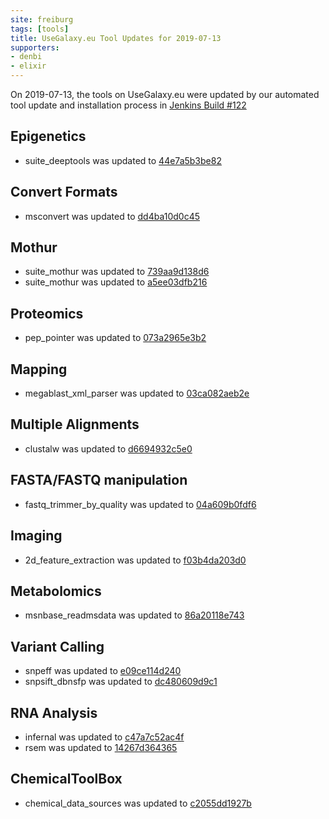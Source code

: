 ```yaml
---
site: freiburg
tags: [tools]
title: UseGalaxy.eu Tool Updates for 2019-07-13
supporters:
- denbi
- elixir
---
```


On 2019-07-13, the tools on UseGalaxy.eu were updated by our automated tool update and installation process in [Jenkins Build #122](https://build.galaxyproject.eu/job/usegalaxy-eu/job/install-tools/#122/)


## Epigenetics

- suite_deeptools was updated to [44e7a5b3be82](https://toolshed.g2.bx.psu.edu/view/bgruening/suite_deeptools/44e7a5b3be82)

## Convert Formats

- msconvert was updated to [dd4ba10d0c45](https://toolshed.g2.bx.psu.edu/view/galaxyp/msconvert/dd4ba10d0c45)

## Mothur

- suite_mothur was updated to [739aa9d138d6](https://toolshed.g2.bx.psu.edu/view/iuc/suite_mothur/739aa9d138d6)
- suite_mothur was updated to [a5ee03dfb216](https://toolshed.g2.bx.psu.edu/view/iuc/suite_mothur/a5ee03dfb216)

## Proteomics

- pep_pointer was updated to [073a2965e3b2](https://toolshed.g2.bx.psu.edu/view/galaxyp/pep_pointer/073a2965e3b2)

## Mapping

- megablast_xml_parser was updated to [03ca082aeb2e](https://toolshed.g2.bx.psu.edu/view/devteam/megablast_xml_parser/03ca082aeb2e)

## Multiple Alignments

- clustalw was updated to [d6694932c5e0](https://toolshed.g2.bx.psu.edu/view/devteam/clustalw/d6694932c5e0)

## FASTA/FASTQ manipulation

- fastq_trimmer_by_quality was updated to [04a609b0fdf6](https://toolshed.g2.bx.psu.edu/view/devteam/fastq_trimmer_by_quality/04a609b0fdf6)

## Imaging

- 2d_feature_extraction was updated to [f03b4da203d0](https://toolshed.g2.bx.psu.edu/view/imgteam/2d_feature_extraction/f03b4da203d0)

## Metabolomics

- msnbase_readmsdata was updated to [86a20118e743](https://toolshed.g2.bx.psu.edu/view/lecorguille/msnbase_readmsdata/86a20118e743)

## Variant Calling

- snpeff was updated to [e09ce114d240](https://toolshed.g2.bx.psu.edu/view/iuc/snpeff/e09ce114d240)
- snpsift_dbnsfp was updated to [dc480609d9c1](https://toolshed.g2.bx.psu.edu/view/iuc/snpsift_dbnsfp/dc480609d9c1)

## RNA Analysis

- infernal was updated to [c47a7c52ac4f](https://toolshed.g2.bx.psu.edu/view/bgruening/infernal/c47a7c52ac4f)
- rsem was updated to [14267d364365](https://toolshed.g2.bx.psu.edu/view/jjohnson/rsem/14267d364365)

## ChemicalToolBox

- chemical_data_sources was updated to [c2055dd1927b](https://toolshed.g2.bx.psu.edu/view/bgruening/chemical_data_sources/c2055dd1927b)

